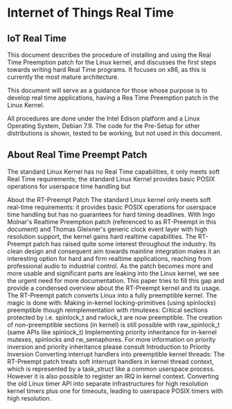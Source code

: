 Internet of Things Real Time
=======

## IoT Real Time 

This document describes the procedure of installing and using the Real Time Preemption patch for the Linux kernel, and discusses the first steps towards writing hard Real Time programs. It focuses on x86, as this is currently the most mature architecture.

This document will serve as a guidance for those whose purpose is to develop real time applications, having a Rea Time Preemption patch in the Linux Kernel. 

All procedures are done under the Intel Edison platform and a Linux Operating System, Debian 7.9. The code for the Pre-Setup for other distributions is shown, tested to be working, but not used in this document.


## About Real Time Preempt Patch

The standard Linux Kernel has no Real Time capabilities, it only meets soft Real Time requirements; the standard Linux Kernel provides basic POSIX operations for userspace time handling but 

About the RT-Preempt Patch
The standard Linux kernel only meets soft real-time requirements: it provides basic POSIX operations for userspace time handling but has no guarantees for hard timing deadlines. With Ingo Molnar's Realtime Preemption patch (referenced to as RT-Preempt in this document) and Thomas Gleixner's generic clock event layer with high resolution support, the kernel gains hard realtime capabilities.
The RT-Preempt patch has raised quite some interest throughout the industry. Its clean design and consequent aim towards mainline integration makes it an interesting option for hard and firm realtime applications, reaching from professional audio to industrial control.
As the patch becomes more and more usable and significant parts are leaking into the Linux kernel, we see the urgent need for more documentation. This paper tries to fill this gap and provide a condensed overview about the RT-Preempt kernel and its usage.
The RT-Preempt patch converts Linux into a fully preemptible kernel. The magic is done with:
Making in-kernel locking-primitives (using spinlocks) preemptible though reimplementation with rtmutexes:
Critical sections protected by i.e. spinlock_t and rwlock_t are now preemptible. The creation of non-preemptible sections (in kernel) is still possible with raw_spinlock_t (same APIs like spinlock_t)
Implementing priority inheritance for in-kernel mutexes, spinlocks and rw_semaphores. For more information on priority inversion and priority inheritance please consult Introduction to Priority Inversion
Converting interrupt handlers into preemptible kernel threads: The RT-Preempt patch treats soft interrupt handlers in kernel thread context, which is represented by a task_struct like a common userspace process. However it is also possible to register an IRQ in kernel context.
Converting the old Linux timer API into separate infrastructures for high resolution kernel timers plus one for timeouts, leading to userspace POSIX timers with high resolution.